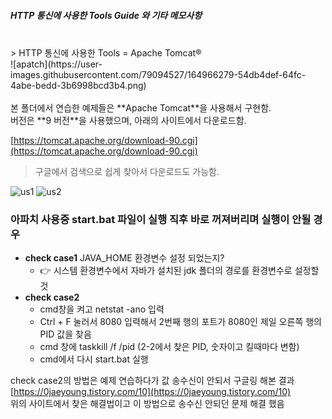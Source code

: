 ##### HTTP 통신에 사용한 Tools Guide 와 기타 메모사항
<br>
> HTTP 통신에 사용한 Tools = Apache Tomcat® 
<br>
![apatch](https://user-images.githubusercontent.com/79094527/164966279-54db4def-64fc-4abe-bedd-3b6998bcd3b4.png)
<br>
<br>
본 폴더에서 연습한 예제들은 **Apache Tomcat**을 사용해서 구현함. <br>
버전은 **9 버전**을 사용했으며, 아래의 사이트에서 다운로드함.<br>

[https://tomcat.apache.org/download-90.cgi](https://tomcat.apache.org/download-90.cgi)
<br>
> 구글에서 검색으로 쉽게 찾아서 다운로드도 가능함. <br>

![us1](https://user-images.githubusercontent.com/79094527/164966313-f5d21d26-5b78-4540-8277-b13e07127fc5.PNG)
![us2](https://user-images.githubusercontent.com/79094527/164966325-b154cd69-0372-43ea-95dc-3390d0cadeef.PNG)

### 아파치 사용중 start.bat 파일이 실행 직후 바로 꺼져버리며 실행이 안될 경우
* **check case1** JAVA_HOME 환경변수 설정 되었는지? <br>
	* :point_right: 시스템 환경변수에서 자바가 설치된 jdk 폴더의 경로를 환경변수로 설정할 것
* **check case2**
	+ cmd창을 켜고 netstat -ano 입력
	+ Ctrl + F 눌러서 8080 입력해서 2번째 행의 포트가 8080인 제일 오른쪽 행의 PID 값을 찾음
	+ cmd 창에 taskkill /f /pid (2-2에서 찾은 PID, 숫자이고 킬때마다 변함)
	+ cmd에서 다시 start.bat 실행

check case2의 방법은 예제 연습하다가 값 송수신이 안되서 구글링 해본 결과<br>
[https://0jaeyoung.tistory.com/10](https://0jaeyoung.tistory.com/10)   
위의 사이트에서 찾은 해결법이고 이 방법으로 송수신 안되던 문제 해결 했음<br>
